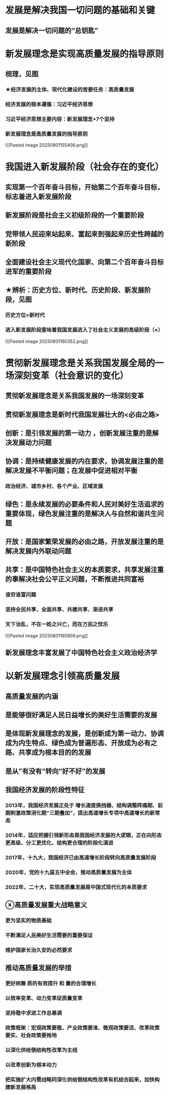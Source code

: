 # 发展是解决我国一切问题的基础和关键  
## 发展是解决一切问题的“总钥匙”  
# 新发展理念是实现高质量发展的指导原则  
## 梳理，见图  
### ★经济发展的主体、现代化建设的首要任务：高质量发展  
### 经济发展的根本遵循：习近平经济思想  
### 习近平经济思想主要内容：新发展理念+7个坚持  
### 新发展理念是高质量发展的指导原则  
![[Pasted image 20250801155406.png]]  
# 我国进入新发展阶段（社会存在的变化）  
## 实现第一个百年奋斗目标，开始第二个百年奋斗目标，标志着进入新发展阶段  
## 新发展阶段是社会主义初级阶段的一个重要阶段  
## 党带领人民迎来站起来、富起来到强起来历史性跨越的新阶段  
## 全面建设社会主义现代化国家、向第二个百年奋斗目标进军的重要阶段  
## ★辨析：历史方位、新时代、历史阶段、新发展阶段，见图  
### 历史方位=新时代  
### 进入新发展阶段意味着我国发展进入了社会主义发展的高级阶段（×）  
![[Pasted image 20250801160352.png]]  
# 贯彻新发展理念是关系我国发展全局的一场深刻变革（社会意识的变化）  
## 贯彻新发展理念是关系我国发展的一场深刻变革  
## 贯彻新发展理念是新时代我国发展壮大的<必由之路>  
## 创新：是引领发展的第一动力 ，创新发展注重的是解决发展动力问题  
## 协调：是持续健康发展的内在要求，协调发展注重的是解决发展不平衡问题；在发展中促进相对平衡  
### 政治经济、城市乡村、各个产业、区域发展  
## 绿色：是永续发展的必要条件和人民对美好生活追求的重要体现，绿色发展注重的是解决人与自然和谐共生问题  
## 开放：是国家繁荣发展的必由之路，开放发展注重的是解决发展内外联动问题  
## 共享：是中国特色社会主义的本质要求，共享发展注重的事解决社会公平正义问题，不断推进共同富裕  
### 谁穷谁富问题  
### 坚持全民共享、全面共享、共建共享、渐进共享  
### 天下治乱，不在一姓之兴亡，而在万民之忧乐  
![[Pasted image 20250801165909.png]]  
## 新发展理念丰富发展了中国特色社会主义政治经济学  
# 以新发展理念引领高质量发展  
## 高质量发展的内涵  
## 是能够很好满足人民日益增长的美好生活需要的发展  
## 是体现新发展理念的发展，是创新成为第一动力、协调成为内生特点、绿色成为普遍形态、开放成为必有之路、共享成为根本目的的发展  
## 是从”有没有“转向“好不好”的发展  
## 我国经济发展的阶段性特征  
### 2013年，我国经济发展正处于 增长速度换挡器、结构调整阵痛期、前期刺激政策消化期“三期叠加”，提出高速增长专项中高速增长的新常态  
### 2014年，适应把握引领新形态是我国经济发展的大逻辑，正在向形态更高级、分工更优化、结构更合理的阶段化演进  
### 2017年，十九大，我国经济已由高速增长阶段转向高质量发展阶段  
### 2020年，党的十九届五中全会，推动高质量发展为主体  
### 2022年，二十大，实现高质量发展是中国式现代化的本质要求  
## ⊗高质量发展重大战略意义  
### 更为坚实的物质基础  
### 不断满足人民美好生活需要的重要保证  
### 维护国家长治久安的必然要求  
## 推动高质量发展的举措  
### 更好统筹 质的有效提升 和 量的合理增长  
### 以效率变革、动力变革促质量变革  
### 坚持稳中求进工作总基调  
### 政策框架：宏观政策要稳、产业政策要准、微观政策要活、改革政策要实、社会政策要拖地  
### 以深化供给侧结构性改革为主线  
### 以改革创新为根本动力  
### 把实施扩大内需战略同深化供给侧结构性改革有机结合起来，加快构建新发展格局